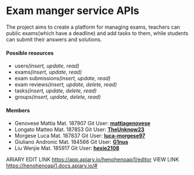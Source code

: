 # Exam manger service APIs
The project aims to create a platform for managing exams, teachers can public exams(which have a deadline) and add tasks to them, while students can submit their answers and solutions.
#### Possible resources
 - users<em>(insert, update, read)</em>
 - exams<em>(insert, update, read)</em>
 - exam submissions<em>(insert, update, read)</em>
 - exam reviews<em>(insert, update, delete, read)</em>
 - tasks<em>(insert, update, delete, read)</em>
 - groups<em>(insert, update, delete, read)</em>
#### Members
- Genovese Mattia Mat. 187907 Git User: **[mattiagenovese](https://github.com/mattiagenovese)**
- Longato Matteo   Mat. 187853   Git User: **[TheUnknow23](https://github.com/TheUnknow23)**
- Morgese Luca	Mat. 187837	   Git User: **[luca-morgese97](https://github.com/luca-morgese97)**
- Giuliano Andronic Mat. 184566 Git User: **[G1nus](https://github.com/g1nus)**
- Liu Wenjie Mat. 185917 Git User: **[hexie2108](https://github.com/hexie2108)**


ARIARY EDIT LINK https://app.apiary.io/henohenoapi1/editor
VIEW LINK https://henohenoapi1.docs.apiary.io/#
